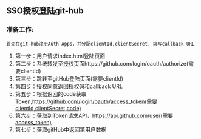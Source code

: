 ## SSO授权登陆git-hub 
### 准备工作: 
`首先在git-hub注册Auth Apps，并分配clientId,clientSecret, 填写callback URL `
1. 第一步：用户请求index.html登陆页面 
1. 第二步：系统转发至授权页面https://github.com/login/oauth/authorize(需要clientId) 
1. 第三步：跳转至gitHub登陆页面(需要clientId) 
1. 第四步：授权同意返回授权码和callback URL 
1. 第五步：根据返回的code获取Token,https://github.com/login/oauth/access_token(需要clientId,clientSecret,code) 
1. 第六步：获取到Token请求API，https://api.github.com/user(需要access_token) 
1. 第七步：获取gitHub中返回第用户数据